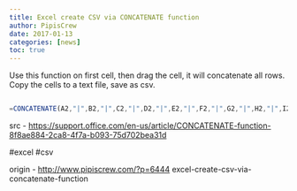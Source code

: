 ```yaml
---
title: Excel create CSV via CONCATENATE function
author: PipisCrew
date: 2017-01-13
categories: [news]
toc: true
---
```


Use this function on first cell, then drag the cell, it will concatenate all rows. Copy the cells to a text file, save as csv.

```js

=CONCATENATE(A2,"|",B2,"|",C2,"|",D2,"|",E2,"|",F2,"|",G2,"|",H2,"|",I2,"|",J2,"|",K2,"|",L2,"|",M2)

```

src - https://support.office.com/en-us/article/CONCATENATE-function-8f8ae884-2ca8-4f7a-b093-75d702bea31d

#excel #csv

origin - http://www.pipiscrew.com/?p=6444 excel-create-csv-via-concatenate-function